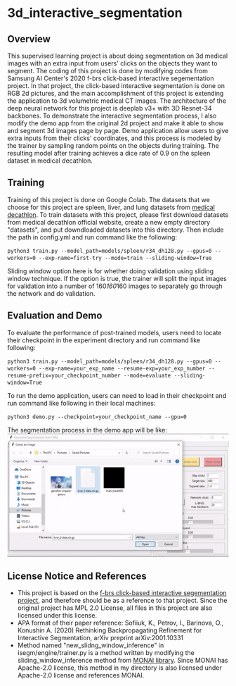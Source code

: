 # 3d_interactive_segmentation
## Overview
This supervised learning project is about doing segmentation on 3d medical images with an extra input from users' clicks on the objects they want to segment. The coding of this project is done by modifying codes from Samsung AI Center's 2020 f-brs click-based interactive segementation project. In that project, the click-based interactive segmentation is done on RGB 2d pictures, and the main accomplishment of this project is extending the application to 3d volumetric medical CT images. The architecture of the deep neural network for this project is deeplab v3+ with 3D Resnet-34 backbones. To demonstrate the interactive segmentation process, I also modify the demo app from the original 2d project and make it able to show and segment 3d images page by page. Demo application allow users to give extra inputs from their clicks' coordinates, and this process is modeled by the trainer by sampling random points on the objects during training. The resulting model after training achieves a dice rate of 0.9 on the spleen dataset in medical decathlon. 
## Training
Training of this project is done on Google Colab. The datasets that we choose for this project are spleen, liver, and lung datasets from <a href=http://medicaldecathlon.com/ title="Flaticon">medical decathlon</a>. To train datasets with this project, please first download datasets from medical decathlon official website, create a new empty directory "datasets", and put downdloaded datasets into this directory. Then include the path in config.yml and run command like the following:
```
python3 train.py --model_path=models/spleen/r34_dh128.py --gpus=0 --workers=0 --exp-name=first-try --mode=train --sliding-window=True
```
Sliding window option here is for whether doing validation using sliding window technique. If the option is true, the trainer will split the input images for validation into a number of 160*160*160 images to separately go through the network and do validation. 
## Evaluation and Demo
To evaluate the performance of post-trained models, users need to locate their checkpoint in the experiment directory and run command like following:
```
python3 train.py --model_path=models/spleen/r34_dh128.py --gpus=0 --workers=0 --exp-name=your_exp_name --resume-exp=your_exp_number --resume-prefix=your_checkpoint_number --mode=evaluate --sliding-window=True
```
To run the demo application, users can need to load in their checkpoint and run command like following in their local machines:
```
python3 demo.py --checkpoint=your_checkpoint_name --gpu=0
```
The segmentation process in the demo app will be like:
![](demo.gif)
## License Notice and References
* This project is based on the <a href="https://github.com/saic-vul/fbrs_interactive_segmentation" title="Flaticon">f-brs click-based interactive segementation project</a>, and therefore should be as a reference to that project. Since the original project has MPL 2.0 License, all files in this project are also licensed under this license.
* APA format of their paper reference: Sofiiuk, K., Petrov, I., Barinova, O., Konushin A. (2020)  Rethinking Backpropagating Refinement for Interactive Segmentation, arXiv preprint arXiv:2001.10331
* Method named "new_slidng_window_inference" in isegm/engine/trainer.py is a method written by modifying the sliding_window_inference method from <a href="https://github.com/Project-MONAI/MONAI" title="MONAI">MONAI library</a>. Since MONAI has Apache-2.0 license, this method in my directory is also licensed under Apache-2.0 license and references MONAI. 
